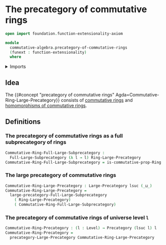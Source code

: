 # The precategory of commutative rings

```agda
open import foundation.function-extensionality-axiom

module
  commutative-algebra.precategory-of-commutative-rings
  (funext : function-extensionality)
  where
```

<details><summary>Imports</summary>

```agda
open import category-theory.full-large-subprecategories funext
open import category-theory.large-precategories funext
open import category-theory.precategories funext

open import commutative-algebra.commutative-rings funext

open import foundation.universe-levels

open import ring-theory.precategory-of-rings funext
```

</details>

## Idea

The
{{#concept "precategory of commutative rings" Agda=Commutative-Ring-Large-Precategory}}
consists of [commutative rings](commutative-algebra.commutative-rings.md) and
[homomorphisms of commutative rings](commutative-algebra.homomorphisms-commutative-rings.md).

## Definitions

### The precategory of commutative rings as a full subprecategory of rings

```agda
Commutative-Ring-Full-Large-Subprecategory :
  Full-Large-Subprecategory (λ l → l) Ring-Large-Precategory
Commutative-Ring-Full-Large-Subprecategory = is-commutative-prop-Ring
```

### The large precategory of commutative rings

```agda
Commutative-Ring-Large-Precategory : Large-Precategory lsuc (_⊔_)
Commutative-Ring-Large-Precategory =
  large-precategory-Full-Large-Subprecategory
    ( Ring-Large-Precategory)
    ( Commutative-Ring-Full-Large-Subprecategory)
```

### The precategory of commutative rings of universe level `l`

```agda
Commutative-Ring-Precategory : (l : Level) → Precategory (lsuc l) l
Commutative-Ring-Precategory =
  precategory-Large-Precategory Commutative-Ring-Large-Precategory
```
